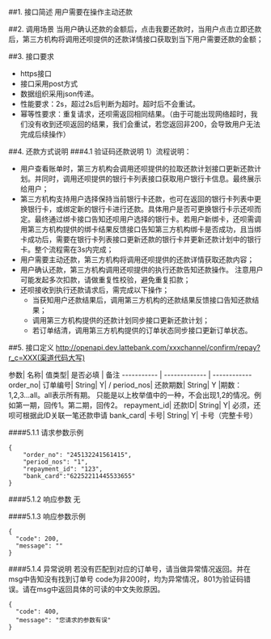 ##1. 接口简述
用户需要在操作主动还款

##2. 调用场景
当用户确认还款的金额后，点击我要还款时，当用户点击立即还款后，第三方机构将调用还呗提供的还款详情接口获取到当下用户需要还款的金额；



##3. 接口要求
* https接口
* 接口采用post方式
* 数据组织采用json传递。
* 性能要求：2s，超过2s后判断为超时。超时后不会重试。
* 幂等性要求：重复请求，还呗需返回相同结果。（由于可能出现网络超时，我们没有收到还呗返回的结果，我们会重试，若您返回非200，会导致用户无法完成后续操作）

##4. 还款方式说明
###4.1 验证码还款说明
1）流程说明：

* 用户查看账单时，第三方机构会调用还呗提供的拉取还款计划接口更新还款计划。并同时，调用还呗提供的银行卡列表接口获取用户银行卡信息。最终展示给用户；
* 第三方机构支持用户选择保持当前银行卡还款，也可在返回的银行卡列表中更换银行卡，或绑定新的银行卡进行还款。具体用户是否可更换银行卡示还呗而定。最终通过绑卡接口告知还呗用户选择的银行卡。若用户新绑卡，还呗需调用第三方机构提供的绑卡结果反馈接口告知第三方机构绑卡是否成功，且当绑卡成功后，需要在银行卡列表接口更新还款的银行卡并更新还款计划中的银行卡。整个流程需在3s内完成；
* 用户需要主动还款，第三方机构将调用还呗提供的还款详情获取还款内容；
* 用户确认还款，第三方机构调用还呗提供的执行还款告知还款操作。 注意用户可能发起多次扣款，请做重复性校验，避免重复扣款；
* 还呗接收到执行还款请求后，需完成以下操作；
   * 当获知用户还款结果后，调用第三方机构的还款结果反馈接口告知还款结果；
   * 调用第三方机构提供的还款计划同步接口更新还款计划；
   * 若订单结清，调用第三方机构提供的订单状态同步接口更新订单状态。

##5. 接口定义
http://openapi.dev.lattebank.com/xxxchannel/confirm/repay?r_c=XXX(渠道代码大写)

参数|  名称|  值类型| 是否必填 | 备注
----------- | ------------- | ------------
order_no|  订单编号|  String|  Y| /
period_nos|  还款期数|  String|  Y |期数：1,2,3...all。all表示所有期。
只能是以上枚举值中的一种，不会出现1,2的情况。例如第一期，回传1。第二期，回传2。
repayment_id|  还款ID|  String|  Y| 必须，还呗可根据此ID关联一笔还款申请
bank_card| 卡号|  String|  Y| 卡号（完整卡号）


####5.1.1 请求参数示例
```
{
    "order_no": "245132241561415",
    "period_nos": "1",
    "repayment_id": "123",
    "bank_card":"62252211445533655"
}
```
####5.1.2 响应参数
无

####5.1.3 响应参数示例
```
{
  "code": 200,
  "message": ""
}
```


####5.1.4 异常说明
若没有匹配到对应的订单号，请当做异常情况返回。并在msg中告知没有找到订单号 code为非200时，均为异常情况，801为验证码错误。请在msg中返回具体的可读的中文失败原因。
```
{
  "code": 400,
  "message": "您请求的参数有误"
}
```

